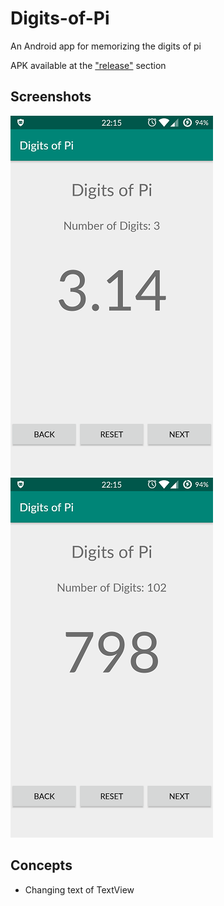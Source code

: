 # Digits-of-Pi

An Android app for memorizing the digits of pi

APK available at the ["release"](https://github.com/alan-lam/Digits-of-Pi/releases) section

## Screenshots
![Alt text](/pictures/start.png?raw=true)
![Alt text](/pictures/end.png?raw=true)

## Concepts
- Changing text of TextView
